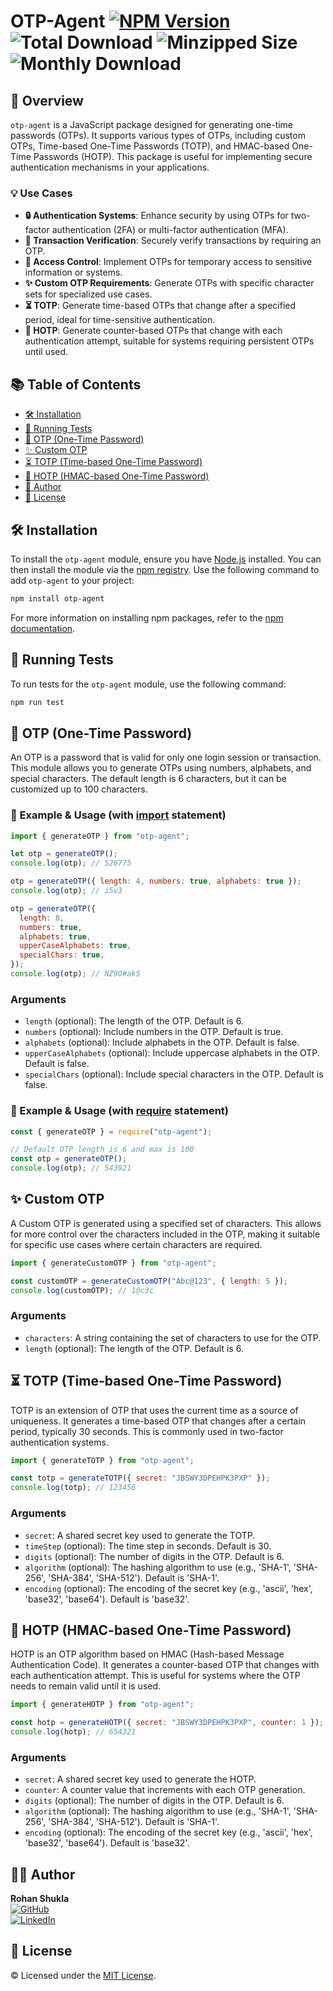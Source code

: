 # OTP-Agent [![NPM Version](https://badge.fury.io/js/otp-agent.svg)](https://www.npmjs.com/package/otp-agent) ![Total Download](https://img.shields.io/npm/dt/otp-agent.svg) ![Minzipped Size](https://img.shields.io/bundlephobia/minzip/otp-agent.svg) ![Monthly Download](https://img.shields.io/npm/dm/otp-agent.svg)

## 📖 Overview

`otp-agent` is a JavaScript package designed for generating one-time passwords (OTPs). It supports various types of OTPs, including custom OTPs, Time-based One-Time Passwords (TOTP), and HMAC-based One-Time Passwords (HOTP). This package is useful for implementing secure authentication mechanisms in your applications.

### 💡 Use Cases

- **🔒 Authentication Systems**: Enhance security by using OTPs for two-factor authentication (2FA) or multi-factor authentication (MFA).
- **🔐 Transaction Verification**: Securely verify transactions by requiring an OTP.
- **🔏 Access Control**: Implement OTPs for temporary access to sensitive information or systems.
- **✨ Custom OTP Requirements**: Generate OTPs with specific character sets for specialized use cases.
- **⏳ TOTP**: Generate time-based OTPs that change after a specified period, ideal for time-sensitive authentication.
- **🔐 HOTP**: Generate counter-based OTPs that change with each authentication attempt, suitable for systems requiring persistent OTPs until used.

## 📚 Table of Contents

- [🛠️ Installation](#installation)
- [🧪 Running Tests](#running-tests)
- [🔑 OTP (One-Time Password)](#otp-one-time-password)
- [✨ Custom OTP](#custom-otp)
- [⏳ TOTP (Time-based One-Time Password)](#totp-time-based-one-time-password)
- [🔐 HOTP (HMAC-based One-Time Password)](#hotp-hmac-based-one-time-password)
- [👤 Author](#author)
- [📄 License](#license)

## 🛠️ Installation

To install the `otp-agent` module, ensure you have [Node.js](https://nodejs.org/en/) installed. You can then install the module via the [npm registry](https://www.npmjs.com/). Use the following command to add `otp-agent` to your project:

```bash
npm install otp-agent
```

For more information on installing npm packages, refer to the [npm documentation](https://docs.npmjs.com/getting-started/installing-npm-packages-locally).

## 🧪 Running Tests

To run tests for the `otp-agent` module, use the following command:

```bash
npm run test
```

## 🔑 OTP (One-Time Password)

An OTP is a password that is valid for only one login session or transaction. This module allows you to generate OTPs using numbers, alphabets, and special characters. The default length is 6 characters, but it can be customized up to 100 characters.

### 📄 Example & Usage (with [import](https://nodejs.org/api/esm.html) statement)

```js
import { generateOTP } from "otp-agent";

let otp = generateOTP();
console.log(otp); // 526775

otp = generateOTP({ length: 4, numbers: true, alphabets: true });
console.log(otp); // i5v3

otp = generateOTP({
  length: 8,
  numbers: true,
  alphabets: true,
  upperCaseAlphabets: true,
  specialChars: true,
});
console.log(otp); // NZ9O#akS
```

### Arguments

- `length` (optional): The length of the OTP. Default is 6.
- `numbers` (optional): Include numbers in the OTP. Default is true.
- `alphabets` (optional): Include alphabets in the OTP. Default is false.
- `upperCaseAlphabets` (optional): Include uppercase alphabets in the OTP. Default is false.
- `specialChars` (optional): Include special characters in the OTP. Default is false.

### 📄 Example & Usage (with [require](https://nodejs.org/api/modules.html) statement)

```js
const { generateOTP } = require("otp-agent");

// Default OTP length is 6 and max is 100
const otp = generateOTP();
console.log(otp); // 543921
```

## ✨ Custom OTP

A Custom OTP is generated using a specified set of characters. This allows for more control over the characters included in the OTP, making it suitable for specific use cases where certain characters are required.

```js
import { generateCustomOTP } from "otp-agent";

const customOTP = generateCustomOTP("Abc@123", { length: 5 });
console.log(customOTP); // 1@c3c
```

### Arguments

- `characters`: A string containing the set of characters to use for the OTP.
- `length` (optional): The length of the OTP. Default is 6.

## ⏳ TOTP (Time-based One-Time Password)

TOTP is an extension of OTP that uses the current time as a source of uniqueness. It generates a time-based OTP that changes after a certain period, typically 30 seconds. This is commonly used in two-factor authentication systems.

```js
import { generateTOTP } from "otp-agent";

const totp = generateTOTP({ secret: "JBSWY3DPEHPK3PXP" });
console.log(totp); // 123456
```

### Arguments

- `secret`: A shared secret key used to generate the TOTP.
- `timeStep` (optional): The time step in seconds. Default is 30.
- `digits` (optional): The number of digits in the OTP. Default is 6.
- `algorithm` (optional): The hashing algorithm to use (e.g., 'SHA-1', 'SHA-256', 'SHA-384', 'SHA-512'). Default is 'SHA-1'.
- `encoding` (optional): The encoding of the secret key (e.g., 'ascii', 'hex', 'base32', 'base64'). Default is 'base32'.

## 🔐 HOTP (HMAC-based One-Time Password)

HOTP is an OTP algorithm based on HMAC (Hash-based Message Authentication Code). It generates a counter-based OTP that changes with each authentication attempt. This is useful for systems where the OTP needs to remain valid until it is used.

```js
import { generateHOTP } from "otp-agent";

const hotp = generateHOTP({ secret: "JBSWY3DPEHPK3PXP", counter: 1 });
console.log(hotp); // 654321
```

### Arguments

- `secret`: A shared secret key used to generate the HOTP.
- `counter`: A counter value that increments with each OTP generation.
- `digits` (optional): The number of digits in the OTP. Default is 6.
- `algorithm` (optional): The hashing algorithm to use (e.g., 'SHA-1', 'SHA-256', 'SHA-384', 'SHA-512'). Default is 'SHA-1'.
- `encoding` (optional): The encoding of the secret key (e.g., 'ascii', 'hex', 'base32', 'base64'). Default is 'base32'.

## 👨‍💻 Author

**Rohan Shukla**  
[![GitHub](https://img.shields.io/badge/GitHub-rohanshukla-181717?logo=github&style=for-the-badge)](https://github.com/rohanshukla)  
[![LinkedIn](https://img.shields.io/badge/LinkedIn-shuklarohan-0077B5?logo=linkedin&style=for-the-badge)](https://www.linkedin.com/in/shuklarohan)

## 📄 License

© Licensed under the [MIT License](./LICENSE).
